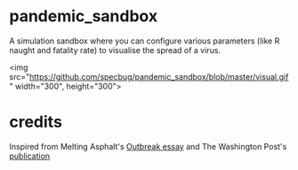 # pandemic_sandbox
A simulation sandbox where you can configure various parameters (like R naught and fatality rate) to visualise the spread of a virus.

<img src="https://github.com/specbug/pandemic_sandbox/blob/master/visual.gif" width="300", height="300">



# credits
Inspired from Melting Asphalt's [Outbreak essay](https://meltingasphalt.com/outbreak/) and The Washington Post's [publication](https://www.washingtonpost.com/graphics/2020/world/corona-simulator/)
